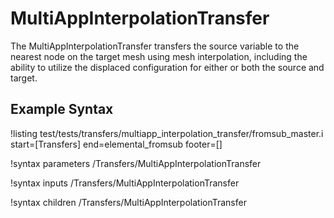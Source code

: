 # MultiAppInterpolationTransfer

The MultiAppInterpolationTransfer transfers the source variable to the nearest node on the
target mesh using mesh interpolation, including the ability to utilize the displaced
configuration for either or both the source and target.

## Example Syntax

!listing test/tests/transfers/multiapp_interpolation_transfer/fromsub_master.i start=[Transfers] end=elemental_fromsub footer=[]

!syntax parameters /Transfers/MultiAppInterpolationTransfer

!syntax inputs /Transfers/MultiAppInterpolationTransfer

!syntax children /Transfers/MultiAppInterpolationTransfer
